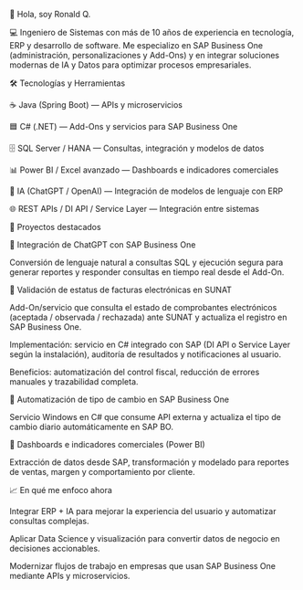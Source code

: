 👋 Hola, soy Ronald Q.

💻 Ingeniero de Sistemas con más de 10 años de experiencia en tecnología, ERP y desarrollo de software. Me especializo en SAP Business One (administración, personalizaciones y Add-Ons) y en integrar soluciones modernas de IA y Datos para optimizar procesos empresariales.

🛠️ Tecnologías y Herramientas

☕ Java (Spring Boot) — APIs y microservicios

🟦 C# (.NET) — Add-Ons y servicios para SAP Business One

🗄️ SQL Server / HANA — Consultas, integración y modelos de datos

📊 Power BI / Excel avanzado — Dashboards e indicadores comerciales

🤖 IA (ChatGPT / OpenAI) — Integración de modelos de lenguaje con ERP

🌐 REST APIs / DI API / Service Layer — Integración entre sistemas


🌟 Proyectos destacados

🔹 Integración de ChatGPT con SAP Business One

Conversión de lenguaje natural a consultas SQL y ejecución segura para generar reportes y responder consultas en tiempo real desde el Add-On.

🔹 Validación de estatus de facturas electrónicas en SUNAT

Add-On/servicio que consulta el estado de comprobantes electrónicos (aceptada / observada / rechazada) ante SUNAT y actualiza el registro en SAP Business One.

Implementación: servicio en C# integrado con SAP (DI API o Service Layer según la instalación), auditoría de resultados y notificaciones al usuario.

Beneficios: automatización del control fiscal, reducción de errores manuales y trazabilidad completa.

🔹 Automatización de tipo de cambio en SAP Business One

Servicio Windows en C# que consume API externa  y actualiza el tipo de cambio diario automáticamente en SAP BO.

🔹 Dashboards e indicadores comerciales (Power BI)

Extracción de datos desde SAP, transformación y modelado para reportes de ventas, margen y comportamiento por cliente.

📈 En qué me enfoco ahora

Integrar ERP + IA para mejorar la experiencia del usuario y automatizar consultas complejas.

Aplicar Data Science y visualización para convertir datos de negocio en decisiones accionables.

Modernizar flujos de trabajo en empresas que usan SAP Business One mediante APIs y microservicios.
